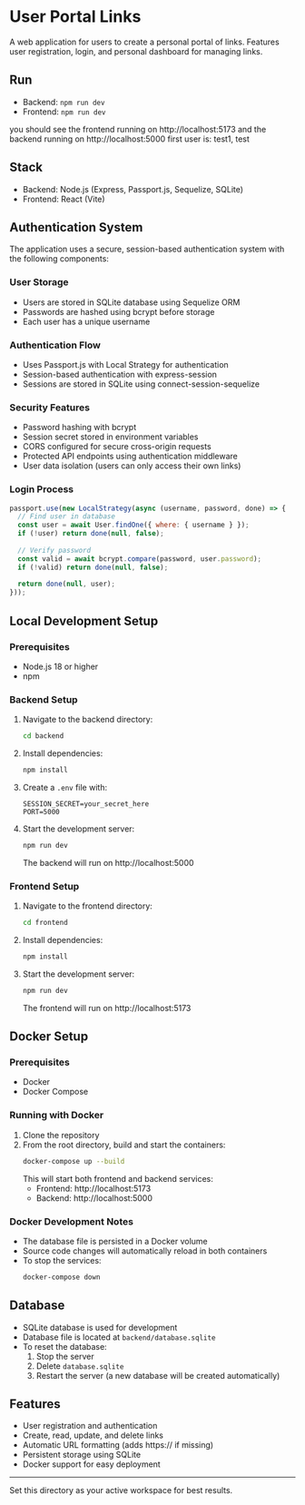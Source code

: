 # User Portal Links

A web application for users to create a personal portal of links. Features user registration, login, and personal dashboard for managing links.

## Run
- Backend: `npm run dev`
- Frontend: `npm run dev`

you should see the frontend running on http://localhost:5173 and the backend running on http://localhost:5000
first user is: test1, test
## Stack
- Backend: Node.js (Express, Passport.js, Sequelize, SQLite)
- Frontend: React (Vite)

## Authentication System

The application uses a secure, session-based authentication system with the following components:

### User Storage
- Users are stored in SQLite database using Sequelize ORM
- Passwords are hashed using bcrypt before storage
- Each user has a unique username

### Authentication Flow
- Uses Passport.js with Local Strategy for authentication
- Session-based authentication with express-session
- Sessions are stored in SQLite using connect-session-sequelize

### Security Features
- Password hashing with bcrypt
- Session secret stored in environment variables
- CORS configured for secure cross-origin requests
- Protected API endpoints using authentication middleware
- User data isolation (users can only access their own links)

### Login Process
```javascript
passport.use(new LocalStrategy(async (username, password, done) => {
  // Find user in database
  const user = await User.findOne({ where: { username } });
  if (!user) return done(null, false);
  
  // Verify password
  const valid = await bcrypt.compare(password, user.password);
  if (!valid) return done(null, false);
  
  return done(null, user);
}));
```

## Local Development Setup

### Prerequisites
- Node.js 18 or higher
- npm

### Backend Setup
1. Navigate to the backend directory:
   ```bash
   cd backend
   ```
2. Install dependencies:
   ```bash
   npm install
   ```
3. Create a `.env` file with:
   ```
   SESSION_SECRET=your_secret_here
   PORT=5000
   ```
4. Start the development server:
   ```bash
   npm run dev
   ```
   The backend will run on http://localhost:5000

### Frontend Setup
1. Navigate to the frontend directory:
   ```bash
   cd frontend
   ```
2. Install dependencies:
   ```bash
   npm install
   ```
3. Start the development server:
   ```bash
   npm run dev
   ```
   The frontend will run on http://localhost:5173

## Docker Setup

### Prerequisites
- Docker
- Docker Compose

### Running with Docker
1. Clone the repository
2. From the root directory, build and start the containers:
   ```bash
   docker-compose up --build
   ```
   This will start both frontend and backend services:
   - Frontend: http://localhost:5173
   - Backend: http://localhost:5000

### Docker Development Notes
- The database file is persisted in a Docker volume
- Source code changes will automatically reload in both containers
- To stop the services:
  ```bash
  docker-compose down
  ```

## Database
- SQLite database is used for development
- Database file is located at `backend/database.sqlite`
- To reset the database:
  1. Stop the server
  2. Delete `database.sqlite`
  3. Restart the server (a new database will be created automatically)

## Features
- User registration and authentication
- Create, read, update, and delete links
- Automatic URL formatting (adds https:// if missing)
- Persistent storage using SQLite
- Docker support for easy deployment

---

Set this directory as your active workspace for best results.
